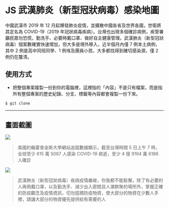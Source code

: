 # JS 武漢肺炎（新型冠狀病毒）感染地圖

中國武漢市 2019 年 12 月起爆發肺炎疫情，並擴散中國各省及世界各國，世衛將其定名為 COVID-19（2019 年冠狀病毒疾病）。台灣也出現多個確診病例，疾管署籲民眾勿恐慌，勤洗手、必要時戴口罩、做好自主健康管理。武漢肺炎（新型冠狀病毒）個案數確實快速增加，但大多是境外移入，近半個月內僅 7 例本土病例，其中 2 例是高中同班同學、1 例埃及團員小孩，大多都找得到確切感染源，僅 2 例仍在釐清。

## 使用方式
- 把整個專案複製一份到你的電腦裡，這裡指的「內容」不是只有檔案，而是指所有整個專案的歷史紀錄、分支、標籤等內容都會複製一份下來。
```sh
$ git clone
```

----

## 畫面截圖
![](https://i.imgur.com/wyPt6Cf.png)
> 美國約翰霍普金斯大學網站追蹤數據顯示，截至台灣時間 5 日上午 7 時，全球至少 615 萬 5087 人感染 COVID-19 病逝，至少 4 億 9194 萬 6186 人確診

![](https://i.imgur.com/mdBCJMI.png)
> 武漢肺炎（新型冠狀病毒）疾病疫情嚴峻，你我都不能鬆懈，除了有必要的人再佩戴口罩，以及勤洗手、減少出入密閉且人潮群聚的場所外，掌握正確的防疫觀念及疫情資訊，切勿囤積防疫物資，使大部分的物資在少數人手裡，請讓大部分的物資優先提供給有需要的人
